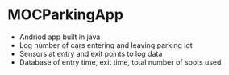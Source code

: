 MOCParkingApp
=============
- Andriod app built in java
- Log number of cars entering and leaving parking lot
- Sensors at entry and exit points to log data
- Database of entry time, exit time, total number of spots used
